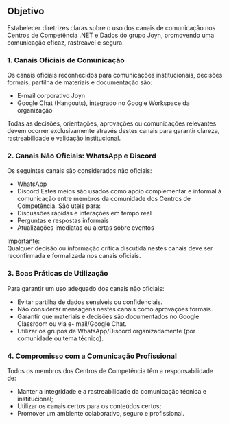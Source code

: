 ## Objetivo
Estabelecer diretrizes claras sobre o uso dos canais de comunicação nos Centros de
Competência .NET e Dados do grupo Joyn, promovendo uma comunicação eficaz, rastreável e
segura.

### 1. Canais Oficiais de Comunicação
Os canais oficiais reconhecidos para comunicações institucionais, decisões formais, partilha de
materiais e documentação são:
- E-mail corporativo Joyn
- Google Chat (Hangouts), integrado no Google Workspace da organização

Todas as decisões, orientações, aprovações ou comunicações relevantes devem ocorrer
exclusivamente através destes canais para garantir clareza, rastreabilidade e validação
institucional.

### 2. Canais Não Oficiais: WhatsApp e Discord
Os seguintes canais são considerados não oficiais:
- WhatsApp
- Discord
Estes meios são usados como apoio complementar e informal à comunicação entre membros
da comunidade dos Centros de Competência. São úteis para:
- Discussões rápidas e interações em tempo real
- Perguntas e respostas informais
- Atualizações imediatas ou alertas sobre eventos

<ins>Importante:</ins><br />
Qualquer decisão ou informação crítica discutida nestes canais deve ser reconfirmada e
formalizada nos canais oficiais.

### 3. Boas Práticas de Utilização
Para garantir um uso adequado dos canais não oficiais:
- Evitar partilha de dados sensíveis ou confidenciais.
- Não considerar mensagens nestes canais como aprovações formais.
- Garantir que materiais e decisões são documentados no Google Classroom ou via e-
mail/Google Chat.
- Utilizar os grupos de WhatsApp/Discord organizadamente (por comunidade ou tema
técnico).

### 4. Compromisso com a Comunicação Profissional
Todos os membros dos Centros de Competência têm a responsabilidade de:
- Manter a integridade e a rastreabilidade da comunicação técnica e institucional;
- Utilizar os canais certos para os conteúdos certos;
- Promover um ambiente colaborativo, seguro e profissional.